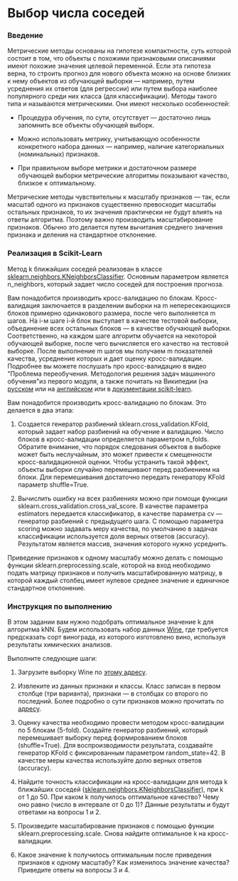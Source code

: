 # Выбор числа соседей

### Введение
Метрические методы основаны на гипотезе компактности, суть которой состоит в том, что объекты с похожими признаковыми описаниями имеют похожие значения целевой переменной. Если эта гипотеза верна, то строить прогноз для нового объекта можно на основе близких к нему объектов из обучающей выборки — например, путем усреднения их ответов (для регрессии) или путем выбора наиболее популярного среди них класса (для классификации). Методы такого типа и называются метрическими. Они имеют несколько особенностей:

* Процедура обучения, по сути, отсутствует — достаточно лишь запомнить все объекты обучающей выборк.

* Можно использовать метрику, учитывающую особенности конкретного набора данных — например, наличие категориальных (номинальных) признаков.

* При правильном выборе метрики и достаточном размере обучающей выборки метрические алгоритмы показывают качество, близкое к оптимальному.

Метрические методы чувствительны к масштабу признаков — так, если масштаб одного из признаков существенно превосходит масштабы остальных признаков, то их значения практически не будут влиять на ответы алгоритма. Поэтому важно производить масштабирование признаков. Обычно это делается путем вычитания среднего значения признака и деления на стандартное отклонение.

### Реализация в Scikit-Learn

Метод k ближайших соседей реализован в классе [sklearn.neighbors.KNeighborsClassifier](http://scikit-learn.org/stable/modules/generated/sklearn.neighbors.KNeighborsClassifier.html). Основным параметром является n_neighbors, который задает число соседей для построения прогноза.

Вам понадобится производить кросс-валидацию по блокам. Кросс-валидация заключается в разделении выборки на m непересекающихся блоков примерно одинакового размера, после чего выполняется m шагов. На i-м шаге i-й блок выступает в качестве тестовой выборки, объединение всех остальных блоков — в качестве обучающей выборки. Соответственно, на каждом шаге алгоритм обучается на некоторой обучающей выборке, после чего вычисляется его качество на тестовой выборке. После выполнение m шагов мы получаем m показателей качества, усреднение которых и дает оценку кросс-валидации. Подробнее вы можете послушать про кросс-валидацию в видео "Проблема переобучения. Методология решения задач машинного обучения"из первого модуля, а также почитать на Википедии (на [русском](https://ru.wikipedia.org/wiki/Перекрёстная_проверка) или на [английском](https://en.wikipedia.org/wiki/Cross-validation_(statistics)) или в [документации scikit-learn](http://scikit-learn.org/stable/modules/cross_validation.html).

Вам понадобится производить кросс-валидацию по блокам. Это делается в два этапа:

1. Создается генератор разбиений sklearn.cross_validation.KFold, который задает набор разбиений на обучение и валидацию. Число блоков в кросс-валидации определяется параметром n_folds. Обратите внимание, что порядок следования объектов в выборке может быть неслучайным, это может привести к смещенности кросс-валидационной оценки. Чтобы устранить такой эффект, объекты выборки случайно перемешивают перед разбиением на блоки. Для перемешивания достаточно передать генератору KFold параметр shuffle=True.

2. Вычислить ошибку на всех разбиениях можно при помощи функции sklearn.cross_validation.cross_val_score. В качестве параметра estimators передается классификатор, в качестве параметра cv — генератор разбиений с предыдущего шага. С помощью параметра scoring можно задавать меру качества, по умолчанию в задачах классификации используется доля верных ответов (accuracy). Результатом является массив, значения которого нужно усреднить.

Приведение признаков к одному масштабу можно делать с помощью функции sklearn.preprocessing.scale, которой на вход необходимо подать матрицу признаков и получить масштабированную матрицу, в которой каждый столбец имеет нулевое среднее значение и единичное стандартное отклонение.

### Инструкция по выполнению

В этом задании вам нужно подобрать оптимальное значение k для алгоритма kNN. Будем использовать набор данных [Wine](https://archive.ics.uci.edu/ml/machine-learning-databases/wine/wine.data), где требуется предсказать сорт винограда, из которого изготовлено вино, используя результаты химических анализов.

Выполните следующие шаги:

1. Загрузите выборку Wine по [этому адресу](../wine.data).

2. Извлеките из данных признаки и классы. Класс записан в первом столбце (три варианта), признаки — в столбцах со второго по последний. Более подробно о сути признаков можно прочитать по [адресу](https://archive.ics.uci.edu/ml/datasets/Wine).

3. Оценку качества необходимо провести методом кросс-валидации по 5 блокам (5-fold). Создайте генератор разбиений, который перемешивает выборку перед формированием блоков (shuffle=True). Для воспроизводимости результата, создавайте генератор KFold с фиксированным параметром random_state=42. В качестве меры качества используйте долю верных ответов (accuracy).

4. Найдите точность классификации на кросс-валидации для метода k ближайших соседей ([sklearn.neighbors.KNeighborsClassifier](http://scikit-learn.org/stable/modules/generated/sklearn.neighbors.KNeighborsClassifier.html)), при k от 1 до 50. При каком k получилось оптимальное качество? Чему оно равно (число в интервале от 0 до 1)? Данные результаты и будут ответами на вопросы 1 и 2.

5. Произведите масштабирование признаков с помощью функции sklearn.preprocessing.scale. Снова найдите оптимальное k на кросс-валидации.

6. Какое значение k получилось оптимальным после приведения признаков к одному масштабу? Как изменилось значение качества? Приведите ответы на вопросы 3 и 4.
